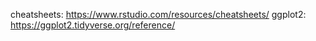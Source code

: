 cheatsheets:
https://www.rstudio.com/resources/cheatsheets/
ggplot2:
https://ggplot2.tidyverse.org/reference/
